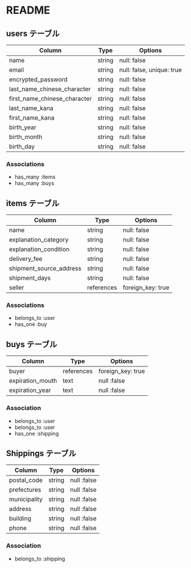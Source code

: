 # README

## users テーブル

| Column                       | Type    | Options                   |
| ---------------------------- |---------| --------------------------|
| name                         | string  | null: false               |
| email                        | string  | null: false, unique: true |
| encrypted_password           | string  | null: false               |
| last_name_chinese_character  | string  | null: false               |
| first_name_chinese_character | string  | null: false               |
| last_name_kana               | string  | null: false               |
| first_name_kana              | string  | null: false               |
| birth_year                   | string  | null: false               |
| birth_month                  | string  | null: false               |
| birth_day                    | string  | null: false               |

### Associations

- has_many :items
- has_many :buys

## items テーブル

| Column                  | Type          | Options            |
| ----------------------- | ------------- | ------------------ |
| name                    | string        | null: false        |
| explanation_category    | string        | null: false        |
| explanation_condition   | string        | null: false        |
| delivery_fee            | string        | null: false        |
| shipment_source_address | string        | null: false        |
| shipment_days           | string        | null: false        |
| seller                  | references    | foreign_key: true  |

### Associations

- belongs_to :user
- has_one :buy

## buys テーブル

| Column             | Type           | Options                |
| ------------------ | -------------- | -----------------------|
| buyer              | references     | foreign_key: true      |
| expiration_mouth   | text           | null :false            |
| expiration_year    | text           | null :false            |

### Association

- belongs_to :user
- belongs_to :user
- has_one :shipping

## Shippings テーブル

| Column          | Type             | Options                 |
| --------------- | ---------------- | ----------------------- |
| postal_code     | string           | null :false             |
| prefectures     | string           | null :false             |
| municipality    | string           | null :false             | 
| address         | string           | null :false             |
| building        | string           | null :false             |
| phone           | string           | null :false             |

### Association
- belongs_to :shipping